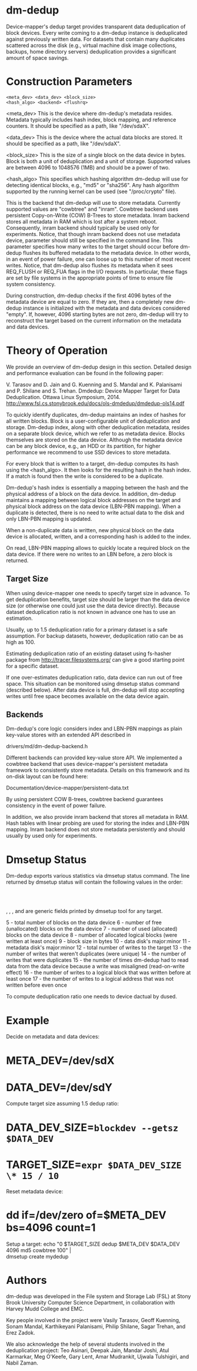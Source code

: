dm-dedup
========

Device-mapper's dedup target provides transparent data deduplication of block
devices.  Every write coming to a dm-dedup instance is deduplicated against
previously written data.  For datasets that contain many duplicates scattered
across the disk (e.g., virtual machine disk image collections, backups, home
directory servers) deduplication provides a significant amount of space
savings.

Construction Parameters
=======================
	<meta_dev> <data_dev> <block_size>
	<hash_algo> <backend> <flushrq>

<meta_dev>
	This is the device where dm-dedup's metadata resides.  Metadata
	typically includes hash index, block mapping, and reference counters.
	It should be specified as a path, like "/dev/sdaX".

<data_dev>
	This is the device where the actual data blocks are stored.
	It should be specified as a path, like "/dev/sdaX".

<block_size>
	This is the size of a single block on the data device in bytes.
	Block is both a unit of deduplication and a unit of storage.
	Supported values are between 4096 to 1048576 (1MB) and should be
	a power of two.

<hash_algo>
	This specifies which hashing algorithm dm-dedup will use for detecting
	identical blocks, e.g., "md5" or "sha256". Any hash algorithm
	supported by the running kernel can be used (see "/proc/crypto" file).

<backend>
	This is the backend that dm-dedup will use to store metadata.
	Currently supported values are "cowbtree" and "inram".
	Cowbtree backend uses persistent Copy-on-Write (COW) B-Trees to store
	metadata. Inram backend stores all metadata in RAM which is
	lost after a system reboot. Consequently, inram backend should
	typically be used only for experiments. Notice, that though inram
	backend does not use metadata device, <meta_dev> parameter
	should still be specified in the command line.

<flushrq>
	This parameter specifies how many writes to the target should occur
	before dm-dedup flushes its buffered metadata to the metadata device.
	In other words, in an event of power failure, one can loose up to this
	number of most recent writes.  Notice, that dm-dedup also flushes its
	metadata when it sees REQ_FLUSH or REQ_FUA flags in the I/O requests.
	In particular, these flags are set by file systems in the
	appropriate points of time to ensure file system consistency.

During construction, dm-dedup checks if the first 4096 bytes of the metadata
device are equal to zero. If they are, then a completely new dm-dedup instance
is initialized with the metadata and data devices considered "empty". If,
however, 4096 starting bytes are not zero, dm-dedup will try to reconstruct
the target based on the current information on the metadata and data devices.

Theory of Operation
===================

We provide an overview of dm-dedup design in this section. Detailed design and
performance evaluation can be found in the following paper:

V. Tarasov and D. Jain and G. Kuenning and S. Mandal and K. Palanisami and P.
Shilane and S. Trehan. Dmdedup: Device Mapper Target for Data Deduplication.
Ottawa Linux Symposium, 2014.
http://www.fsl.cs.stonybrook.edu/docs/ols-dmdedup/dmdedup-ols14.pdf

To quickly identify duplicates, dm-dedup maintains an index of hashes for all
written blocks.  Block is a user-configurable unit of deduplication and
storage.  Dm-dedup index, along with other deduplication metadata, resides on
a separate block device, which we refer to as metadata device. Blocks
themselves are stored on the data device. Although the metadata device can be
any block device, e.g., an HDD or its partition, for higher performance we
recommend to use SSD devices to store metadata.

For every block that is written to a target, dm-dedup computes its hash using
the <hash_algo>. It then looks for the resulting hash in the hash index. If a
match is found then the write is considered to be a duplicate.

Dm-dedup's hash index is essentially a mapping between the hash and the
physical address of a block on the data device. In addition, dm-dedup
maintains a mapping between logical block addresses on the target and physical
block address on the data device (LBN-PBN mapping). When a duplicate is
detected, there is no need to write actual data to the disk and only LBN-PBN
mapping is updated.

When a non-duplicate data is written, new physical block on the data device is
allocated, written, and a corresponding hash is added to the index.

On read, LBN-PBN mapping allows to quickly locate a required block on the data
device.  If there were no writes to an LBN before, a zero block is returned.

Target Size
-----------

When using device-mapper one needs to specify target size in advance. To get
deduplication benefits, target size should be larger than the data device size
(or otherwise one could just use the data device directly).  Because dataset
deduplication ratio is not known in advance one has to use an estimation.

Usually, up to 1.5 deduplication ratio for a primary dataset is a safe
assumption.  For backup datasets, however, deduplication ratio can be as high
as 100.

Estimating deduplication ratio of an existing dataset using fs-hasher package
from http://tracer.filesystems.org/ can give a good starting point for a
specific dataset.

If one over-estimates deduplication ratio, data device can run out of free
space. This situation can be monitored using dmsetup status command (described
below).  After data device is full, dm-dedup will stop accepting writes until
free space becomes available on the data device again.

Backends
--------

Dm-dedup's core logic considers index and LBN-PBN mappings as plain key-value
stores with an extended API described in

drivers/md/dm-dedup-backend.h

Different backends can provided key-value store API. We implemented a cowbtree
backend that uses device-mapper's persistent metadata framework to
consistently store metadata. Details on this framework and its on-disk layout
can be found here:

Documentation/device-mapper/persistent-data.txt

By using persistent COW B-trees, cowbtree backend guarantees consistency in
the event of power failure.

In addition, we also provide inram backend that stores all metadata in RAM.
Hash tables with linear probing are used for storing the index and LBN-PBN
mapping. Inram backend does not store metadata persistently and should usually
by used only for experiments.

Dmsetup Status
==============

Dm-dedup exports various statistics via dmsetup status command. The line
returned by dmsetup status will contain the following values in the order:

<name> <start> <end> <type> \
<dtotal> <dfree> <dused> <dactual> <dblock> <ddisk> <mddisk> \
<writes><uniqwrites> <dupwrites> <readonwrites> <overwrites> <newwrites>

<name>, <start>, <end>, and <type> are generic fields printed by dmsetup tool
for any target.

5 <dtotal>       - total number of blocks on the data device
6 <dfree>        - number of free (unallocated) blocks on the data device
7 <dused>        - number of used (allocated) blocks on the data device
8 <dactual>      - number of allocated logical blocks (were written at least once)
9 <dblock>       - block size in bytes
10<ddisk>        - data disk's major:minor
11<mddisk>       - metadata disk's major:minor
12<writes>       - total number of writes to the target
13<uniqwrites>   - the number of writes that weren't duplicates (were unique)
14<dupwrites>    - the number of writes that were duplicates
15<readonwrites> - the number of times dm-dedup had to read data from the data
		 device because a write was misaligned (read-on-write effect)
16<overwrites>   - the number of writes to a logical block that was
		 written before at least once
17<newwrites>    - the number of writes to a logical address that was not written
		 before even once

To compute deduplication ratio one needs to device dactual by dused.

Example
=======

Decide on metadata and data devices:
   # META_DEV=/dev/sdX
   # DATA_DEV=/dev/sdY

Compute target size assuming 1.5 dedup ratio:
   # DATA_DEV_SIZE=`blockdev --getsz $DATA_DEV`
   # TARGET_SIZE=`expr $DATA_DEV_SIZE \* 15 / 10`

Reset metadata device:
   # dd if=/dev/zero of=$META_DEV bs=4096 count=1

Setup a target:
	echo "0 $TARGET_SIZE dedup $META_DEV $DATA_DEV 4096 md5 cowbtree 100" |\
				dmsetup create mydedup

Authors
=======

dm-dedup was developed in the File system and Storage Lab (FSL) at Stony
Brook University Computer Science Department, in collaboration with Harvey
Mudd College and EMC.

Key people involved in the project were Vasily Tarasov, Geoff Kuenning,
Sonam Mandal, Karthikeyani Palanisami, Philip Shilane, Sagar Trehan, and
Erez Zadok.

We also acknowledge the help of several students involved in the
deduplication project: Teo Asinari, Deepak Jain, Mandar Joshi, Atul
Karmarkar, Meg O'Keefe, Gary Lent, Amar Mudrankit, Ujwala Tulshigiri, and
Nabil Zaman.
